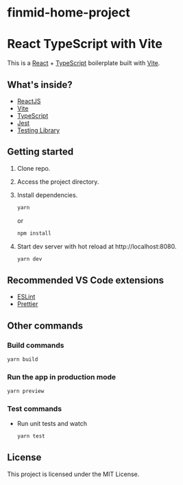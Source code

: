 # finmid-home-project
# React TypeScript with Vite

This is a [React](https://reactjs.org) + [TypeScript](https://www.typescriptlang.org/) boilerplate built with [Vite](https://vitejs.dev).

## What's inside?

- [ReactJS](https://reactjs.org)
- [Vite](https://vitejs.dev)
- [TypeScript](https://www.typescriptlang.org)
- [Jest](https://jestjs.io)
- [Testing Library](https://testing-library.com)

## Getting started

1. Clone repo.

2. Access the project directory.

3. Install dependencies.

   ```bash
   yarn
   ```
   or

   ```bash
   npm install
   ```

5. Start dev server with hot reload at http://localhost:8080.
   ```bash
   yarn dev
   ```

## Recommended VS Code extensions

- [ESLint](https://marketplace.visualstudio.com/items?itemName=dbaeumer.vscode-eslint)
- [Prettier](https://marketplace.visualstudio.com/items?itemName=esbenp.prettier-vscode)

## Other commands


### Build commands

```bash
yarn build
```

### Run the app in production mode 

```bash
yarn preview
```

### Test commands

- Run unit tests and watch
  ```bash
  yarn test
  ```

## License

This project is licensed under the MIT License.

